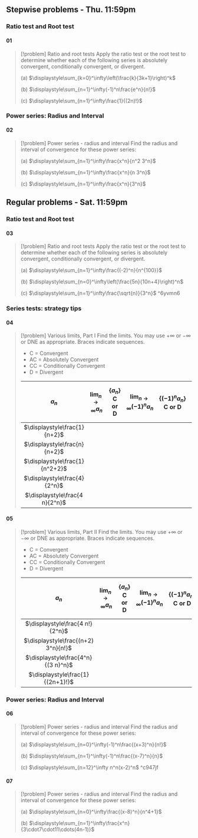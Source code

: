 ## Stepwise problems - Thu. 11:59pm
### Ratio test and Root test
#### 01
> [!problem] Ratio and root tests
> Apply the ratio test or the root test to determine whether each of the following series is absolutely convergent, conditionally convergent, or divergent.
> 
> (a) $\displaystyle\sum_{k=0}^\infty\left(\frac{k}{3k+1}\right)^k$
> 
> (b) $\displaystyle\sum_{n=1}^\infty(-1)^n\frac{e^n}{n!}$
> 
> (c) $\displaystyle\sum_{n=1}^\infty\frac{1}{(2n)!}$

### Power series: Radius and Interval
#### 02
> [!problem] Power series - radius and interval
> Find the radius and interval of convergence for these power series: 
> 
> (a) $\displaystyle\sum_{n=1}^\infty\frac{x^n}{n^2 3^n}$
> 
> (b) $\displaystyle\sum_{n=1}^\infty\frac{x^n}{n 3^n}$
> 
> (c) $\displaystyle\sum_{n=1}^\infty\frac{x^n}{3^n}$

## Regular problems - Sat. 11:59pm
### Ratio test and Root test
#### 03
> [!problem] Ratio and root tests
> Apply the ratio test or the root test to determine whether each of the following series is absolutely convergent, conditionally convergent, or divergent.
> 
> (a) $\displaystyle\sum_{n=1}^\infty\frac{(-2)^n}{n^{100}}$
> 
> (b) $\displaystyle\sum_{n=0}^\infty\left(\frac{5n}{10n+4}\right)^n$
> 
> (c) $\displaystyle\sum_{n=1}^\infty\frac{\sqrt{n}}{3^n}$ ^6yvmn6

### Series tests: strategy tips
#### 04
> [!problem] Various limits, Part I
> Find the limits. You may use $+\infty$ or $-\infty$ or $\mathrm{DNE}$ as appropriate. Braces indicate sequences.
> - C = Convergent
> - AC = Absolutely Convergent
> - CC = Conditionally Convergent
> - D = Divergent
> 
> |             $a_n$              | $\lim _{n \rightarrow \infty} a_n$ | $\left\{a_n\right\}$<br>C or D | $\lim _{n \rightarrow \infty}(-1)^n a_n$ | $\left\{(-1)^n a_n\right\}$<br>C or D | $\sum a_n$<br>AC, CC, or D | $\sum(-1)^n a_n$<br>AC, CC, or D |
> |:------------------------------:|:----------------------------------:|:------------------------------:|:---------------------------------------------------------------------:|:-------------------------------------------:|:----------:|:----------------:|
> |  $\displaystyle\frac{1}{n+2}$  |                                    |                                |                                                                       |                                             |            |                  |
> |  $\displaystyle\frac{n}{n+2}$  |                                    |                                |                                                                       |                                             |            |                  |
> | $\displaystyle\frac{1}{n^2+2}$ |                                    |                                |                                                                       |                                             |            |                  |
> |  $\displaystyle\frac{4}{2^n}$  |                                    |                                |                                                                       |                                             |            |                  |
> | $\displaystyle\frac{4 n}{2^n}$ |                                    |                                |                                                                       |                                             |            |                  |
#### 05
> [!problem] Various limits, Part II
> Find the limits. You may use $+\infty$ or $-\infty$ or $\mathrm{DNE}$ as appropriate. Braces indicate sequences.
> - C = Convergent
> - AC = Absolutely Convergent
> - CC = Conditionally Convergent
> - D = Divergent
> 
> |             $a_n$              | $\lim _{n \rightarrow \infty} a_n$ | $\left\{a_n\right\}$<br>C or D | $\lim _{n \rightarrow \infty}(-1)^n a_n$ | $\left\{(-1)^n a_n\right\}$<br>C or D | $\sum a_n$<br>AC, CC, or D | $\sum(-1)^n a_n$<br>AC, CC, or D |
> | :---------------------------------: | :--------------------------------: | :----------------------------: | :-------------------------------------------------------------------: | :-----------------------------------------: | :--------: | :--------------: |
> |   $\displaystyle\frac{4 n!}{2^n}$   |                                    |                                |                                                                       |                                             |            |                  |
> | $\displaystyle\frac{(n+2) 3^n}{n!}$ |                                    |                                |                                                                       |                                             |            |                  |
> | $\displaystyle\frac{4^n}{(3 n)^n}$  |                                    |                                |                                                                       |                                             |            |                  |
> |  $\displaystyle\frac{1}{(2n+1)!}$   |                                    |                                |                                                                       |                                             |            |                  | ^s1f1h8

### Power series: Radius and Interval
#### 06
> [!problem] Power series - radius and interval
> Find the radius and interval of convergence for these power series:
> 
> (a) $\displaystyle\sum_{n=0}^\infty(-1)^n\frac{(x+3)^n}{n!}$
> 
> (b) $\displaystyle\sum_{n=1}^\infty(-1)^n\frac{(x-7)^n}{n}$
> 
> (c) $\displaystyle\sum_{n=12}^\infty n^n(x-2)^n$ ^c947jf
#### 07
> [!problem] Power series - radius and interval
> Find the radius and interval of convergence for these power series: 
> 
> (a) $\displaystyle\sum_{n=0}^\infty\frac{(x-8)^n}{n^4+1}$
> 
> (b) $\displaystyle\sum_{n=1}^\infty\frac{x^n}{3\cdot7\cdot11\cdots(4n-1)}$

